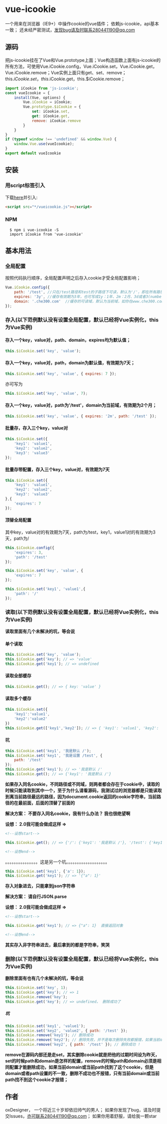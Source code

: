 # vue-icookie
一个用来在浏览器（IE9+）中操作cookie的vue插件；
依赖js-icookie，api基本一致； 
还未经严密测试，发现bug请及时联系280441190@qq.com

## 源码

把js-icookie挂在了Vue和Vue.prototype上面；Vue构造函数上面有js-icookie的所有方法，可使用Vue.iCookie.config，Vue.iCookie.set，Vue.iCookie.get，Vue.iCookie.remove；Vue实例上面只有get、set、remove；this.$iCookie.set，this.$iCookie.get，this.$iCookie.remove；

``` javascript
import iCookie from 'js-icookie';
const vueIcookie = {
    install(Vue, options) {
        Vue.iCookie = iCookie;
        Vue.prototype.$iCookie = {
            set: iCookie.set,
            get: iCookie.get,
            remove: iCookie.remove
        }
    }
}
if (typeof window !== 'undefined' && window.Vue) {
    window.Vue.use(vueIcookie);
}
export default vueIcookie
```

## 安装

### 用script标签引入

下载[here](https://github.com/oxDesigner/vue-icookie/blob/master/dist/vueicookie.js)并引入:

``` html
<script src="*/vueicookie.js"></script>
```

### NPM
```
  $ npm i vue-icookie -S
  import iCookie from 'vue-icookie'
```


## 基本用法


### 全局配置

按照代码执行顺序，全局配置声明之后存入cookie才受全局配置影响；


``` javascript
Vue.iCookie.config({
	path: '/test', //只在/test路径和test的子路径下可读，默认为'/'，即在所有路径下可读；
	expires: '3y', //缓存有效期为3年，也可写成1y：1年、2m：2月、3d或者3(number)：3天、4h：4小时，默认为浏览器退出后缓存自动清除；
	domain: '.che300.com'  //缓存的可读域，默认为当前域，如你在www.che300.com下使用默认配置存入缓存，domain默认为www.che300.com；则只有在www.che300.com域名下才可以访问该缓存，若要让dingjia.che300.com也能访问该缓存，domain应该设为.che300.com，注意前面有“.”；
});
```



### 存入(以下范例默认没有设置全局配置，默认已经将Vue实例化，this为Vue实例)



#### 存入一个key，value对，path、domain，expires均为默认值；

``` javascript
this.$iCookie.set('key', 'value');
```

#### 存入一个key，value对，path，domain为默认值，有效期为7天；

``` javascript
this.$iCookie.set('key', 'value', { expires: 7 });
```
亦可写为
``` javascript
this.$iCookie.set('key', 'value', 7);
```

#### 存入一个key，value对，path为'/test'，domain为当前域，有效期为2个月；

``` javascript
this.$iCookie.set('key', 'value', { expires: '2m', path: '/test' });
```

#### 批量存，存入三个key，value对

``` javascript
this.$iCookie.set({
	'key1': 'value1',
	'key2': 'value2',
	'key3': 'value3'
});
```

#### 批量存带配置，存入三个key，value对，有效期为7天

``` javascript
this.$iCookie.set({
	'key1': 'value1',
	'key2': 'value2',
	'key3': 'value3'
},{
	'expires': 7
});
```

#### 顶替全局配置


其中key，value对的有效期为7天，path为/test，key1，value1对的有效期为3天，path为/

``` javascript
this.$iCookie.config({
	'expires': 3,
	'path': '/test'
});

this.$iCookie.set('key', 'value', {
	'expires': 7
});

this.$iCookie.set('key1', 'value1',{
	'path': '/'
});
```



### 读取(以下范例默认没有设置全局配置，默认已经将Vue实例化，this为Vue实例)



**读取里面有几个未解决的坑，等会说** 

#### 单个读取

```javascript
this.$iCookie.set('key', 'value');
this.$iCookie.get('key'); // => 'value'
this.$iCookie.get('key1'); // => undefined
```

#### 读取全部缓存

``` javascript
this.$iCookie.get(); // => { key: 'value' }
```

#### 读取多个缓存

``` javascript
this.$iCookie.set({
	'key1':'value1',
	'key2':'value2'
})
this.$iCookie.get(['key1','key2']); // => { 'key1': 'value1', 'key2': 'value2' }
```

#### 坑

``` javascript
this.$iCookie.set('key1', '我是默认 /');
this.$iCookie.set('key1', '我是设置 /test', {
	path: '/test'
});
this.$iCookie.get('key1'); // => '我是默认 /'
this.$iCookie.get(); // => {'key1': '我是默认 /'}
```

**如果存入同名cookie，不同路径或不同域，则两者都会存在于cookie中，读取的时候只能读取到其中一个，至于为什么请看源码，我测试过的浏览器都是只能读取到离当前路径最远的路径，因为document.cookie返回的cookie字符串，当前路径的在最前面，后面的顶替了前面的**

**解决方案： 不要存入同名cookie，我有什么办法？ 我也很绝望啊**

**设想： 2.0我可能会做成这样 =>**

``` html
<!--设想start-->
```
``` javascript
this.$iCookie.get(); // => {'/': {'key1': '我是默认 /'}, '/test': {'key1': '我是设置 /test'}}
```
``` html
<!--设想end-->
```

。。。。。。。。。。。。。。。这是另一个坑。。。。。。。。。。。。。。。。。。。

``` javascript
this.$iCookie.set('key1', {'a': 1});
this.$iCookie.get('key1'); // => '{"a": 1}'
```

**存入对象进去，只能拿到json字符串**

**解决方案： 请自行JSON.parse**

**设想： 2.0我可能会做成这样 =>**

``` html
<!--设想start-->
```
``` javascript
this.$iCookie.get('key1'); // => {"a": 1}  直接返回对象
```
``` html
<!--设想end-->
```

**其实存入非字符串进去，最后拿到的都是字符串，笑哭**



### 删除(以下范例默认没有设置全局配置，默认已经将Vue实例化，this为Vue实例)



**删除里面有也有几个未解决的坑，等会说** 

``` javascript
this.$iCookie.set('key', 1);
this.$iCookie.get('key'); // => 1
this.$iCookie.remove('key');
this.$iCookie.get('key'); // => undefined， 删除成功了
```

##### 坑

```javascript
this.$iCookie.set('key1', 'value1');
this.$iCookie.set('key2', 'value2', { path: '/test' });
this.$iCookie.remove('key1'); // 删除成功
this.$iCookie.remove('key2'); // 删除失败，并不是每次删除失败都报错，如果当前domain或当前path找到了这个cookie，但是domain或者path设置的不一致，删除不成功也不报错，只有当前domain或当前path找不到这个cookie才报错；
this.$iCookie.remove('key2', { path: '/test' }); // 删除成功 !
```

**remove在源码内部还是走set，其实删除cookie就是把他的过期时间设为昨天，set的时候path和domain是怎样的配置，remove的时候path和domain必须是相同配置才能删除成功，如果当前domain或当前path找到了这个cookie，但是domain或者path设置的不一致，删除不成功也不报错，只有当前domain或当前path找不到这个cookie才报错；**



## 作者



oxDesigner， 一个将近三十岁却依旧帅气的男人；
如果你发现了bug，请及时提交Issues，亦可联系280441190@qq.com；
如果你用着舒服，请给我一颗star

